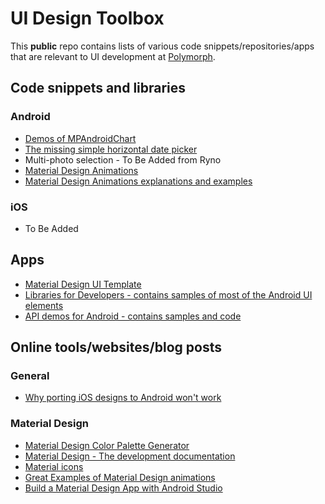 # UI Design Toolbox
This **public** repo contains lists of various code snippets/repositories/apps that are relevant to UI development at [Polymorph](http://polymorph.co.za).

## Code snippets and libraries

### Android

* [Demos of MPAndroidChart](https://github.com/DawidvanGraan/MPAndroidChart-Playground)
* [The missing simple horizontal date picker](https://github.com/DawidvanGraan/SimpleHorizontalDatePicker)
* Multi-photo selection - To Be Added from Ryno
* [Material Design Animations](https://github.com/lightSky/Awesome-MaterialDesign)
* [Material Design Animations explanations and examples](https://github.com/lgvalle/Material-Animations)

### iOS

* To Be Added

## Apps

* [Material Design UI Template](https://play.google.com/store/apps/details?id=com.csform.android.uiapptemplate&hl=en)
* [Libraries for Developers - contains samples of most of the Android UI elements](https://play.google.com/store/apps/details?id=com.desarrollodroide.repos&hl=en)
* [API demos for Android - contains samples and code](https://play.google.com/store/apps/details?id=com.touchboarder.android.api.demos&hl=en)

## Online tools/websites/blog posts

### General

* [Why porting iOS designs to Android won't work](http://martiancraft.com/blog/2016/05/porting-ios-design-to-andoid/)

### Material Design

* [Material Design Color Palette Generator](http://www.materialpalette.com/)
* [Material Design - The development documentation](http://www.materialdoc.com/)
* [Material icons](https://design.google.com/icons/)
* [Great Examples of Material Design animations](http://blog.webbb.be/material-design-animation-examples/)
* [Build a Material Design App with Android Studio](https://codelabs.developers.google.com/codelabs/material-design-style/index.html#0)
